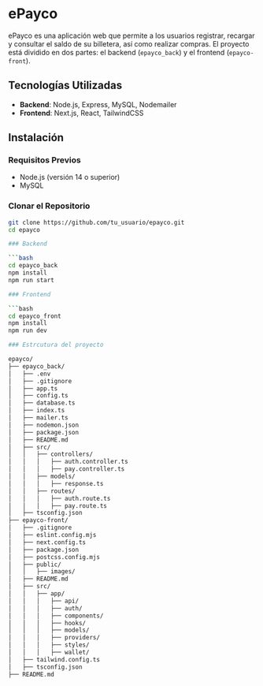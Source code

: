 # ePayco

ePayco es una aplicación web que permite a los usuarios registrar, recargar y consultar el saldo de su billetera, así como realizar compras. El proyecto está dividido en dos partes: el backend (`epayco_back`) y el frontend (`epayco-front`).

## Tecnologías Utilizadas

- **Backend**: Node.js, Express, MySQL, Nodemailer
- **Frontend**: Next.js, React, TailwindCSS

## Instalación

### Requisitos Previos

- Node.js (versión 14 o superior)
- MySQL

### Clonar el Repositorio

```bash
git clone https://github.com/tu_usuario/epayco.git
cd epayco

### Backend

```bash
cd epayco_back
npm install
npm run start

### Frontend

```bash
cd epayco_front
npm install
npm run dev

### Estrcutura del proyecto

epayco/
├── epayco_back/
│   ├── .env
│   ├── .gitignore
│   ├── app.ts
│   ├── config.ts
│   ├── database.ts
│   ├── index.ts
│   ├── mailer.ts
│   ├── nodemon.json
│   ├── package.json
│   ├── README.md
│   ├── src/
│   │   ├── controllers/
│   │   │   ├── auth.controller.ts
│   │   │   ├── pay.controller.ts
│   │   ├── models/
│   │   │   ├── response.ts
│   │   ├── routes/
│   │   │   ├── auth.route.ts
│   │   │   ├── pay.route.ts
│   ├── tsconfig.json
├── epayco-front/
│   ├── .gitignore
│   ├── eslint.config.mjs
│   ├── next.config.ts
│   ├── package.json
│   ├── postcss.config.mjs
│   ├── public/
│   │   ├── images/
│   ├── README.md
│   ├── src/
│   │   ├── app/
│   │   │   ├── api/
│   │   │   ├── auth/
│   │   │   ├── components/
│   │   │   ├── hooks/
│   │   │   ├── models/
│   │   │   ├── providers/
│   │   │   ├── styles/
│   │   │   ├── wallet/
│   ├── tailwind.config.ts
│   ├── tsconfig.json
├── README.md